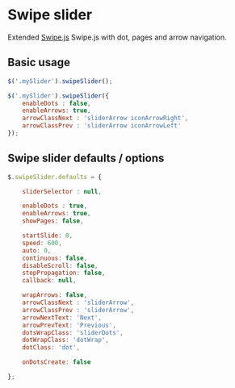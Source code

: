 # Swipe slider
Extended [Swipe.js](https://github.com/lyfeyaj/swipe) Swipe.js with dot, pages and arrow navigation.

## Basic usage
```js
$('.mySlider').swipeSlider();

$('.mySlider').swipeSlider({
    enableDots : false,
    enableArrows: true,
    arrowClassNext : 'sliderArrow iconArrowRight',
    arrowClassPrev : 'sliderArrow iconArrowLeft'
});

```
## Swipe slider defaults / options
```js
$.swipeSlider.defaults = {

    sliderSelector : null,

    enableDots : true,
    enableArrows: true,
    showPages: false,

    startSlide: 0,
    speed: 600,
    auto: 0,
    continuous: false,
    disableScroll: false,
    stopPropagation: false,
    callback: null,

    wrapArrows: false,
    arrowClassNext : 'sliderArrow',
    arrowClassPrev : 'sliderArrow',
    arrowNextText: 'Next',
    arrowPrevText: 'Previous',
    dotsWrapClass: 'sliderDots',
    dotWrapClass: 'dotWrap',
    dotClass: 'dot',

    onDotsCreate: false

};
```
